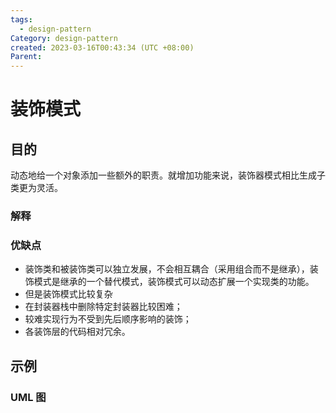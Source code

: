 ```yaml
---
tags:
  - design-pattern
Category: design-pattern
created: 2023-03-16T00:43:34 (UTC +08:00)
Parent:
---
```



# 装饰模式


## 目的

动态地给一个对象添加一些额外的职责。就增加功能来说，装饰器模式相比生成子类更为灵活。

### 解释

### 优缺点
- 装饰类和被装饰类可以独立发展，不会相互耦合（采用组合而不是继承），装饰模式是继承的一个替代模式，装饰模式可以动态扩展一个实现类的功能。
- 但是装饰模式比较复杂
- 在封装器栈中删除特定封装器比较困难；
- 较难实现行为不受到先后顺序影响的装饰；
- 各装饰层的代码相对冗余。

## 示例


### UML 图